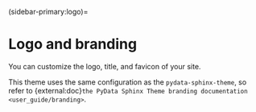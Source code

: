 
(sidebar-primary:logo)=
# Logo and branding

You can customize the logo, title, and favicon of your site.

This theme uses the same configuration as the `pydata-sphinx-theme`, so refer to {external:doc}`the PyData Sphinx Theme branding documentation <user_guide/branding>`.
